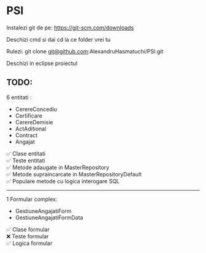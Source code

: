 # PSI

Instalezi git de pe:
https://git-scm.com/downloads

Deschizi cmd si dai cd la ce folder vrei tu

Rulezi:
git clone git@github.com:AlexandruHasmatuchi/PSI.git

Deschizi in eclipse proiectul

## TODO:

6 entitati :

- CerereConcediu
- Certificare
- CerereDemisie
- ActAditional
- Contract
- Angajat

✅ Clase entitati  
✅ Teste entitati  
✅ Metode adaugate in MasterRepository  
✅ Metode supraincarcate in MasterRepositoryDefault  
✅ Populare metode cu logica interogare SQL

---

1 Formular complex:

- GestiuneAngajatiForm
- GestiuneAngajatiFormData

✅ Clase formular  
❌ Teste formular  
✅ Logica formular
